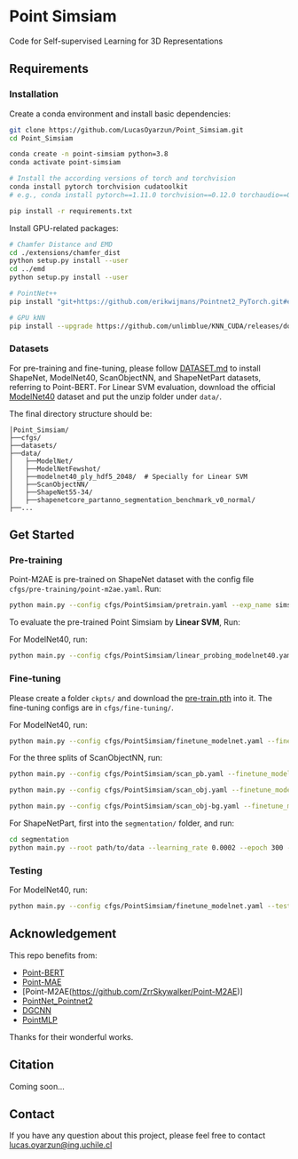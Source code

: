 # Point Simsiam

Code for Self-supervised Learning for 3D Representations

## Requirements

### Installation
Create a conda environment and install basic dependencies:
```bash
git clone https://github.com/LucasOyarzun/Point_Simsiam.git
cd Point_Simsiam

conda create -n point-simsiam python=3.8
conda activate point-simsiam

# Install the according versions of torch and torchvision
conda install pytorch torchvision cudatoolkit
# e.g., conda install pytorch==1.11.0 torchvision==0.12.0 torchaudio==0.11.0 cudatoolkit=11.3

pip install -r requirements.txt
```
Install GPU-related packages:
```bash
# Chamfer Distance and EMD
cd ./extensions/chamfer_dist
python setup.py install --user
cd ../emd
python setup.py install --user

# PointNet++
pip install "git+https://github.com/erikwijmans/Pointnet2_PyTorch.git#egg=pointnet2_ops&subdirectory=pointnet2_ops_lib"

# GPU kNN
pip install --upgrade https://github.com/unlimblue/KNN_CUDA/releases/download/0.2/KNN_CUDA-0.2-py3-none-any.whl
```
### Datasets
For pre-training and fine-tuning, please follow [DATASET.md](https://github.com/lulutang0608/Point-BERT/blob/master/DATASET.md) to install ShapeNet, ModelNet40, ScanObjectNN, and ShapeNetPart datasets, referring to Point-BERT. For Linear SVM evaluation, download the official [ModelNet40](https://shapenet.cs.stanford.edu/media/modelnet40_ply_hdf5_2048.zip) dataset and put the unzip folder under `data/`.

The final directory structure should be:
```
│Point_Simsiam/
├──cfgs/
├──datasets/
├──data/
│   ├──ModelNet/
│   ├──ModelNetFewshot/
│   ├──modelnet40_ply_hdf5_2048/  # Specially for Linear SVM
│   ├──ScanObjectNN/
│   ├──ShapeNet55-34/
│   ├──shapenetcore_partanno_segmentation_benchmark_v0_normal/
├──...
```


## Get Started

### Pre-training
Point-M2AE is pre-trained on ShapeNet dataset with the config file `cfgs/pre-training/point-m2ae.yaml`. Run:
```bash
python main.py --config cfgs/PointSimsiam/pretrain.yaml --exp_name simsiam_pretrain
```

To evaluate the pre-trained Point Simsiam by **Linear SVM**, Run:

For ModelNet40, run:
```bash
python main.py --config cfgs/PointSimsiam/linear_probing_modelnet40.yaml --linear_probing modelnet40 --linear_model <knn|svm> --exp_name simsiam_test_svm --ckpts experiments/.../ckpt-last.pth
```

### Fine-tuning
Please create a folder `ckpts/` and download the [pre-train.pth](https://drive.google.com/file/d/1HyUEv04V2K6vMaR0P7WksuoiMtoXx1fM/view?usp=share_link) into it. The fine-tuning configs are in `cfgs/fine-tuning/`.

For ModelNet40, run:
```bash
python main.py --config cfgs/PointSimsiam/finetune_modelnet.yaml --finetune_model --exp_name simsiam_finetune --ckpts experiments/.../ckpt-last.pth
```

For the three splits of ScanObjectNN, run:

```bash
python main.py --config cfgs/PointSimsiam/scan_pb.yaml --finetune_model --exp_name simsiam_scan_pb --ckpts experiments/.../ckpt-last.pth
```
```bash
python main.py --config cfgs/PointSimsiam/scan_obj.yaml --finetune_model --exp_name simsiam_scan_obj --ckpts experiments/.../ckpt-last.pth
```
```bash
python main.py --config cfgs/PointSimsiam/scan_obj-bg.yaml --finetune_model --exp_name simsiam_scan_obj-bg --ckpts experiments/.../ckpt-last.pth
```

For ShapeNetPart, first into the `segmentation/` folder, and run:
```bash
cd segmentation
python main.py --root path/to/data --learning_rate 0.0002 --epoch 300 --ckpts <path/to/pre-trained/model> --model <PointTransformer|PointNet|DGCNN>
```

### Testing

For ModelNet40, run:
```bash
python main.py --config cfgs/PointSimsiam/finetune_modelnet.yaml --test --vote --exp_name simsiam_finetune --ckpts experiments/finetune_modelnet/.../ckpt-best.pth 
```

## Acknowledgement
This repo benefits from:

* [Point-BERT](https://github.com/lulutang0608/Point-BERT)
* [Point-MAE](https://github.com/Pang-Yatian/Point-MAE)
* [Point-M2AE(https://github.com/ZrrSkywalker/Point-M2AE)]
* [PointNet_Pointnet2](https://github.com/yanx27/Pointnet_Pointnet2_pytorch)
* [DGCNN](https://github.com/WangYueFt/dgcnn)
* [PointMLP](https://github.com/ma-xu/pointMLP-pytorch)

Thanks for their wonderful works.

## Citation

Coming soon...

## Contact
If you have any question about this project, please feel free to contact lucas.oyarzun@ing.uchile.cl
